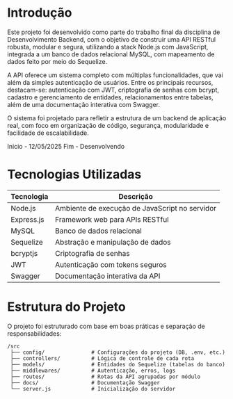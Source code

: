 # Introdução

Este projeto foi desenvolvido como parte do trabalho final da disciplina de Desenvolvimento Backend, com o objetivo de construir uma API RESTful robusta, modular e segura, utilizando a stack Node.js com JavaScript, integrada a um banco de dados relacional MySQL, com mapeamento de dados feito por meio do Sequelize.

A API oferece um sistema completo com múltiplas funcionalidades, que vai além da simples autenticação de usuários. Entre os principais recursos, destacam-se: autenticação com JWT, criptografia de senhas com bcrypt, cadastro e gerenciamento de entidades, relacionamentos entre tabelas, além de uma documentação interativa com Swagger.

O sistema foi projetado para refletir a estrutura de um backend de aplicação real, com foco em organização de código, segurança, modularidade e facilidade de escalabilidade.

Inicio - 12/05/2025
Fim - Desenvolvendo

# Tecnologias Utilizadas

Tecnologia  | Descrição 
----------- | -----------------------------------------------
Node.js     | Ambiente de execução de JavaScript no servidor
Express.js  | Framework web para APIs RESTful
MySQL       | Banco de dados relacional
Sequelize   | Abstração e manipulação de dados
bcryptjs    | Criptografia de senhas
JWT         | Autenticação com tokens seguros
Swagger     | Documentação interativa da API

# Estrutura do Projeto

O projeto foi estruturado com base em boas práticas e separação de responsabilidades:

```
/src
 ├── config/               # Configurações do projeto (DB, .env, etc.)
 ├── controllers/          # Lógica de controle de cada rota
 ├── models/               # Entidades do Sequelize (tabelas do banco)
 ├── middlewares/          # Autenticação, erros, logs
 ├── routes/               # Rotas da API agrupadas por módulo
 ├── docs/                 # Documentação Swagger
 └── server.js             # Inicialização do servidor
```
